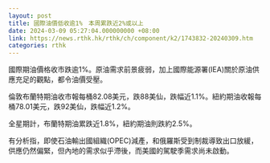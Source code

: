 ```yaml
---
layout: post
title: 國際油價低收逾1%　本周累跌近2%或以上　
date: 2024-03-09 05:27:04.000000000 +08:00
link: https://news.rthk.hk/rthk/ch/component/k2/1743832-20240309.htm
categories: rthk
---
```


國際期油價格收市跌逾1%。原油需求前景疲弱，加上國際能源署(IEA)關於原油供應充足的觀點，都令油價受壓。

倫敦布蘭特期油收市報每桶82.08美元，跌88美仙，跌幅近1.1%。紐約期油收報每桶78.01美元，跌92美仙，跌幅近1.2%。

全星期計，布蘭特期油累跌近1.8%，紐約期油則跌約2.5%。

有分析指，即使石油輸出國組織(OPEC)減產，和俄羅斯受到制裁導致出口放緩，供應仍然偏緊，但內地的需求似乎滯後，而美國的駕駛季需求尚未啟動。
